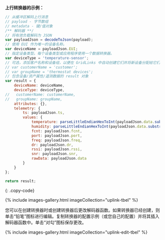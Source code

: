 **上行转换器的示例：**

```javascript
// 从缓冲区解码上行消息
// payload - 字节数组
// metadata - 键/值对象
/** 解码器 **/
// 将有效负载解码为 JSON
var payloadJson = decodeToJson(payload);
// 使用 EUI 作为唯一的设备名称。
var deviceName = payloadJson.EUI;
// 指定设备类型。每个设备类型或应用程序使用一个数据转换器。
var deviceType = 'temperature-sensor';
// 可选，添加客户名称和设备组，以便在 GridLinks 中自动创建它们并将新设备分配给它们。
// var customerName = 'customer';
// var groupName = 'thermostat devices';
// 包含设备/资产属性/遥测数据的 result 对象
var result = {
    deviceName: deviceName,
    deviceType: deviceType,
//   customerName: customerName,
//   groupName: groupName,
    attributes: {},
    telemetry: {
        ts: payloadJson.ts,
        values: {
            temperature: parseLittleEndianHexToInt(payloadJson.data.substring(0,2)),
            humidity: parseLittleEndianHexToInt(payloadJson.data.substring(2,4)),
            fcnt: payloadJson.fcnt,
            port: payloadJson.port,
            freq: payloadJson.freq,
            dr: payloadJson.dr,
            rssi: payloadJson.rssi,
            snr: payloadJson.snr,
            rawData: payloadJson.data
        }
    }
};

return result;

``` 
{: .copy-code}

{% include images-gallery.html imageCollection="uplink-tbel" %}

您可以在创建转换器时或创建转换器后更改解码器函数。如果转换器已经创建，则单击“铅笔”图标进行编辑。复制转换器的配置示例（或您自己的配置）并将其插入解码器函数中。单击“对勾”图标保存更改。

{% include images-gallery.html imageCollection="uplink-edit-tbel" %}